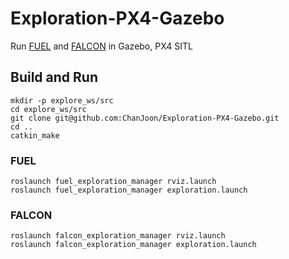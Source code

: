 # Exploration-PX4-Gazebo

Run [FUEL](https://github.com/HKUST-Aerial-Robotics/FUEL) and [FALCON](https://github.com/HKUST-Aerial-Robotics/FALCON) in Gazebo, PX4 SITL

## Build and Run

```
mkdir -p explore_ws/src
cd explore_ws/src
git clone git@github.com:ChanJoon/Exploration-PX4-Gazebo.git
cd ..
catkin_make
```

### FUEL
```
roslaunch fuel_exploration_manager rviz.launch
roslaunch fuel_exploration_manager exploration.launch
```

### FALCON
```
roslaunch falcon_exploration_manager rviz.launch
roslaunch falcon_exploration_manager exploration.launch
```